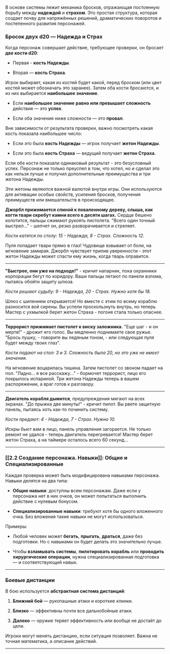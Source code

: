В основе системы лежит механика бросков, отражающая постоянную борьбу между **надеждой** и **страхом**. Это простая структура, которая создает почву для напряжённых решений, драматических поворотов и постепенного развития персонажей.


### **Бросок двух d20 — Надежда и Страх**

Когда персонаж совершает действие, требующее проверки, он бросает **две кости d20**:

- Первая - **кость Надежды**.
    
- Вторая — **кость Страха**.
    

Игрок выбирает, какая из костей будет какой, перед броском (или цвет костей может обозначать это заранее). Затем оба кости бросаются, и из них выбирается **наибольшее значение**.

- Если **наибольшее значение** **равно или превышает сложность** действия — это **успех**.
    
- Если оба значения ниже сложности — это **провал**.
    

Вне зависимости от результата проверки, важно посмотреть какая кость показала наибольшее число:

- Если это была **кость Надежды** — игрок получает **жетон Надежды**.
    
- Если это была **кость Страха** — ведущий получает **жетон Страха**.
    


Если обе кости показали одинаковый результат - это безусловный успех. Персонаж не только преуспел в том, что хотел, но и сделал это как нельзя лучше и получил дополнительные преимущества и три жетона Надежды.

Эти жетоны являются важной валютой внутри игры. Они используются для активации особых свойств, усиления бросков, получения преимуществ или вмешательств в происходящее.


**Джорбл прижимается спиной к поваленному дереву, слыша, как когти твари скребут камни всего в десяти шагах.** Сердце бешено колотится, пальцы сжимают рукоять пистолета. "Всего один точный выстрел..." - шепчет он, резко разворачивается и стреляет.

*Кости катятся по столу: 15 - Надежда, 8 - Страх. Сложность 12.*

Пуля попадает твари прямо в глаз! Чудовище взвывает от боли, на мгновение замирая. Джорбл чувствует прилив уверенности - этот жетон Надежды может спасти ему жизнь, когда тварь оправится.

---

**"Быстрее, они уже на подходе!"** - кричит напарник, пока охранники корпорации бегут по коридору. Ваши пальцы летают по панели взлома, пытаясь обойти защиту шлюза.

*Кости решают судьбу: 9 - Надежда, 20 - Страх. Нужно хотя бы 18.*

Шлюз с шипением открывается! Но вместе с этим по всему кораблю разносится вой сирены. Вы успели проскользнуть внутрь, но теперь Мастер с ухмылкой берет жетон Страха - погоня стала только опаснее.

---

**Террорист прижимает пистолет к виску заложника.** "Еще шаг - и он мертв!" - дрожит его голос. Вы медленно поднимаете свое ружье. "Брось пушку, - говорите вы ледяным тоном, - или следующая пуля будет между твоих глаз".

_Кости падают на стол: 3 и 3. Сложность была 20, но это уже не имеет значения._

На мгновение воцарилась тишина. Затем пистолет со звоном падает на пол. "Ладно... я все расскажу..." - бормочет террорист, лицо его покрылось испариной. Три жетона Надежды теперь в вашем распоряжении, а враг готов к разговору.

---

**Двигатель корабля дымится**, предупреждения мигают на всех экранах. "До прыжка две минуты!" - кричит пилот. Вы рвете защитную панель, пытаясь хоть как-то починить систему.

*Кости предают: 4 - Надежда, 7 - Страх. Нужно 10.*

Искры бьют вам в лицо, панель управления загорается. Не только ремонт не удался - теперь двигатель перегревается! Мастер берет жетон Страха, а на таймере осталось всего 60 секунд...


---

### **[[2.2 Создание персонажа. Навыки]]: Общие и Специализированные**

Каждая проверка может быть модифицирована навыками персонажа. Навыки делятся на два типа:

- **Общие навыки**: доступны всем персонажам. Даже если у персонажа нет в них очков, он может попытаться выполнить действие с нулевым бонусом.
    
- **Специализированные навыки**: требуют хотя бы одного вложенного очка. Без вложения такие навыки не могут использоваться.
    

Примеры:

- Любой человек может **бегать**, **прыгать**, **драться**, даже без подготовки. Но с навыками он будет делать это значительно лучше.
    
- Чтобы **взламывать системы**, **пилотировать корабль** или **проводить хирургические операции**, нужна специализированная подготовка — и соответствующий навык.
    

---

### **Боевые дистанции**

В бою используется **абстрактная система дистанций**:

1. **Ближний бой** — рукопашные атаки и короткие клинки.
    
2. **Близко** — эффективны почти все дальнобойные атаки.
    
3. **Далеко** — оружие теряет эффективность или вообще не достаёт до цели.
    

Игроки могут менять дистанцию, если ситуация позволяет. Важна не точная математика, а описание действий.

---





